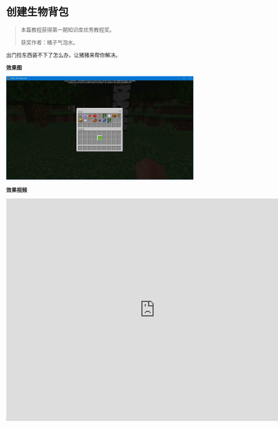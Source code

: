 # 创建生物背包

> 本篇教程获得第一期知识库优秀教程奖。
>
> 获奖作者：橘子气泡水。

出门捡东西装不下了怎么办，让猪猪来帮你解决。

**效果图**

![img](./images/3_0.png)



**效果视频**

<iframe frameborder="0" height="600" width="800" allowfullscreen="allowfullscreen" src="http://cc.163.com/v/core/externplayer/63e3906c308c57165bcfd40e/"/>



目标：让你的猪猪帮你背东西(移动猪包)。

需求：了解生物json。

原理：在猪猪身上添加背包组件。

过程：创建一个自定义生物然后在他身上添加背包组件。

![img](./images/3_1.png)



然后驯服它，他就是你的移动猪包了。